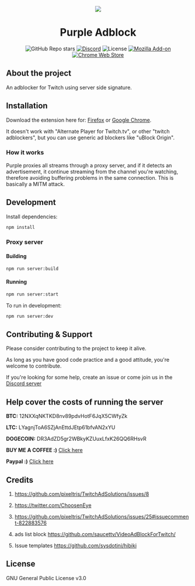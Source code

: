 <center>

<img src="https://github.com/arthurbolsoni/Purple-adblock/raw/main/chrome/images/logov2-128.png">

# Purple Adblock

</center>

<div align="center">

![GitHub Repo stars](https://img.shields.io/github/stars/arthurbolsoni/Purple-adblock?label=Stars)
[![Discord](https://img.shields.io/discord/829993555820019773?label=Discord)](https://discord.gg/7MpUUDNxHx)
![License](https://img.shields.io/badge/license-GPLv3-blue.svg?label=License)
[![Mozilla Add-on](https://img.shields.io/amo/dw/%7Ba7399979-5203-4489-9861-b168187b52e1%7D?label=Firefox%20Users)](https://addons.mozilla.org/en-US/firefox/addon/purpleadblock/)
[![Chrome Web Store](https://img.shields.io/chrome-web-store/users/lkgcfobnmghhbhgekffaadadhmeoindg?label=Chrome%20Users)](https://chrome.google.com/webstore/detail/purple-ads-blocker/lkgcfobnmghhbhgekffaadadhmeoindg)

</div>

## About the project

An adblocker for Twitch using server side signature.

## Installation

Download the extension here for: [Firefox](https://addons.mozilla.org/pt-BR/firefox/addon/purpleadblock/) or [Google Chrome](https://chrome.google.com/webstore/detail/purple-adblock/lkgcfobnmghhbhgekffaadadhmeoindg).

It doesn't work with "Alternate Player for Twitch.tv", or other "twitch adblockers", but you can use generic ad blockers like "uBlock Origin".

### How it works

Purple proxies all streams through a proxy server, and if it detects an advertisement, it continue streaming from the channel you're watching, therefore avoiding buffering problems in the same connection. This is basically a MITM attack.

## Development

Install dependencies:

```bash
npm install
```

### Proxy server

#### Building

```bash
npm run server:build
```

#### Running

```bash
npm run server:start
```

To run in development:

```bash
npm run server:dev
```

## Contributing & Support

Please consider contributing to the project to keep it alive.

As long as you have good code practice and a good attitude, you're welcome to contribute.

If you're looking for some help, create an issue or come join us in the [Discord server](https://discord.gg/7MpUUDNxHx)

## Help cover the costs of running the server

**BTC:** 12NXXqNKTKD8nv89pdvHotF6JqX5CWfyZk

**LTC:** LYagnjToA6SZjAnEttdJEtp61bfvAN2xYU

**DOGECOIN:** DR3AdZD5gr2WBkyKZUuxLfxK26QQ6RHsvR

**BUY ME A COFFEE :)** [Click here](https://www.buymeacoffee.com/arthurbolsoni)

**Paypal :)** [Click here](https://www.paypal.com/donate/?business=7KG5ZT4AVJ2D6&no_recurring=0&currency_code=USD)

## Credits

1. <https://github.com/pixeltris/TwitchAdSolutions/issues/8>

2. <https://twitter.com/ChoosenEye>

3. <https://github.com/pixeltris/TwitchAdSolutions/issues/25#issuecomment-822883576>

4. ads list block <https://github.com/saucettv/VideoAdBlockForTwitch/>

5. Issue templates <https://github.com/sysdotini/hibiki>

## License

GNU General Public License v3.0

